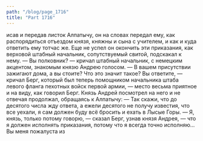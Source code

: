 ```yaml
---
path: "/blog/page_1716"
title: "Part 1716"
---
```


исав и передав листок Алпатычу, он на словах передал ему, как распорядиться отъездом князя, княжны и сына с учителем, и как и куда ответить ему тотчас же. Еще не успел он окончить эти приказания, как верховой штабный начальник, сопутствуемый свитой, подскакал к нему.
— Вы полковник? — кричал штабный начальник, с немецким акцентом, знакомым князю Андрею голосом. — В вашем присутствии зажигают дома, а вы стоите? Что это значит такое? Вы ответите, — кричал Берг, который был теперь помощником начальника штаба левого фланга пехотных войск первой армии, — место весьма приятное и на виду, как говорил Берг.
Князь Андрей посмотрел на него и не отвечая продолжал, обращаясь к Алпатычу:
— Так скажи, что до десятого числа жду ответа, а ежели десятого не получу известия, что все уехали, я сам должен буду всё бросить и ехать в Лысые Горы.
— Я, князь, только потому говорю, — сказал Берг, узнав князя Андрея, — что я должен исполнять приказания, потому что я всегда точно исполняю... Вы меня пожалуста из
